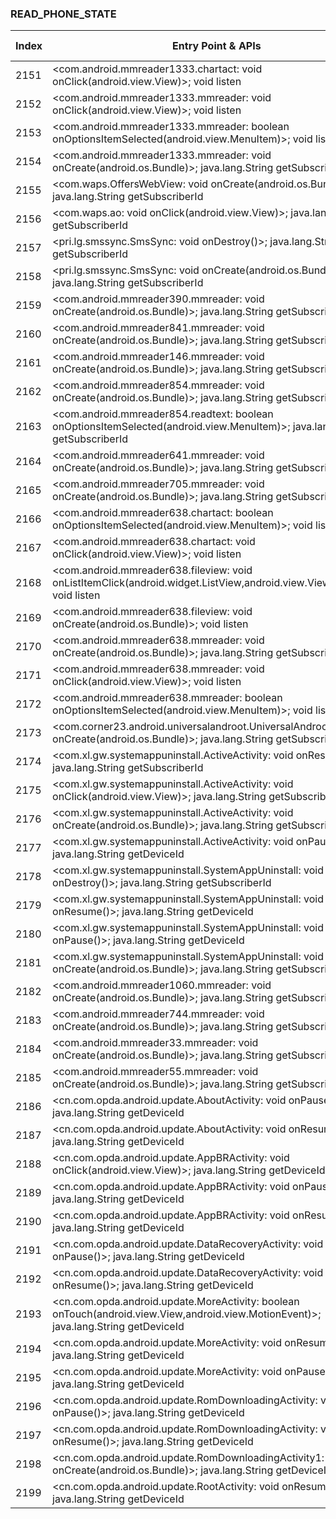 ### READ_PHONE_STATE
| Index | Entry Point & APIs | Screen shot | Resource id | Label |
| ------------- | ------------- | ------------- |-------------|-------------|
| 2151 | <com.android.mmreader1333.chartact: void onClick(android.view.View)>; void listen | ![](D:\COSMOS\output\py\Drebin\VirusShare_Android_20130506\VirusShare_490d61c720e82e34491faa6dff9ed7b7\com.android.mmreader1333.chartact.png) |  | |
| 2152 | <com.android.mmreader1333.mmreader: void onClick(android.view.View)>; void listen | ![](D:\COSMOS\output\py\Drebin\VirusShare_Android_20130506\VirusShare_490d61c720e82e34491faa6dff9ed7b7\com.android.mmreader1333.mmreader.png) |  | |
| 2153 | <com.android.mmreader1333.mmreader: boolean onOptionsItemSelected(android.view.MenuItem)>; void listen | ![](D:\COSMOS\output\py\Drebin\VirusShare_Android_20130506\VirusShare_490d61c720e82e34491faa6dff9ed7b7\com.android.mmreader1333.mmreader.png) |  | |
| 2154 | <com.android.mmreader1333.mmreader: void onCreate(android.os.Bundle)>; java.lang.String getSubscriberId | ![](D:\COSMOS\output\py\Drebin\VirusShare_Android_20130506\VirusShare_490d61c720e82e34491faa6dff9ed7b7\com.android.mmreader1333.mmreader.png) |  | |
| 2155 | <com.waps.OffersWebView: void onCreate(android.os.Bundle)>; java.lang.String getSubscriberId | ![](D:\COSMOS\output\py\Drebin\VirusShare_Android_20130506\VirusShare_f706873a246916ca97650ab19be7ed20\com.waps.OffersWebView.png) |  | |
| 2156 | <com.waps.ao: void onClick(android.view.View)>; java.lang.String getSubscriberId | ![](D:\COSMOS\output\py\Drebin\VirusShare_Android_20130506\VirusShare_4923af63ad8e5bb90cc669561464397b\com.waps.OffersWebView.png) |  | |
| 2157 | <pri.lg.smssync.SmsSync: void onDestroy()>; java.lang.String getSubscriberId | ![](D:\COSMOS\output\py\Drebin\VirusShare_Android_20130506\VirusShare_4923af63ad8e5bb90cc669561464397b\pri.lg.smssync.SmsSync.png) |  | |
| 2158 | <pri.lg.smssync.SmsSync: void onCreate(android.os.Bundle)>; java.lang.String getSubscriberId | ![](D:\COSMOS\output\py\Drebin\VirusShare_Android_20130506\VirusShare_4923af63ad8e5bb90cc669561464397b\pri.lg.smssync.SmsSync.png) |  | |
| 2159 | <com.android.mmreader390.mmreader: void onCreate(android.os.Bundle)>; java.lang.String getSubscriberId | ![](D:\COSMOS\output\py\Drebin\VirusShare_Android_20130506\VirusShare_493f22f2b2f53cb2d47fd48dbdddc8fe\com.android.mmreader390.mmreader.png) |  | |
| 2160 | <com.android.mmreader841.mmreader: void onCreate(android.os.Bundle)>; java.lang.String getSubscriberId | ![](D:\COSMOS\output\py\Drebin\VirusShare_Android_20130506\VirusShare_494d8a6379f936e22d756f07d79fc052\com.android.mmreader841.mmreader.png) |  | |
| 2161 | <com.android.mmreader146.mmreader: void onCreate(android.os.Bundle)>; java.lang.String getSubscriberId | ![](D:\COSMOS\output\py\Drebin\VirusShare_Android_20130506\VirusShare_49525d60023fd6dfe6540d28b47ebaf3\com.android.mmreader146.mmreader.png) |  | |
| 2162 | <com.android.mmreader854.mmreader: void onCreate(android.os.Bundle)>; java.lang.String getSubscriberId | ![](D:\COSMOS\output\py\Drebin\VirusShare_Android_20130506\VirusShare_49a6d6d063389f4ddc7ae0249cd81c9d\com.android.mmreader854.mmreader.png) |  | |
| 2163 | <com.android.mmreader854.readtext: boolean onOptionsItemSelected(android.view.MenuItem)>; java.lang.String getSubscriberId | ![](D:\COSMOS\output\py\Drebin\VirusShare_Android_20130506\VirusShare_49a6d6d063389f4ddc7ae0249cd81c9d\com.android.mmreader854.readtext.png) |  | |
| 2164 | <com.android.mmreader641.mmreader: void onCreate(android.os.Bundle)>; java.lang.String getSubscriberId | ![](D:\COSMOS\output\py\Drebin\VirusShare_Android_20130506\VirusShare_90c8b6bbf12d663dcbd72879e4d43424\com.android.mmreader641.mmreader.png) |  | |
| 2165 | <com.android.mmreader705.mmreader: void onCreate(android.os.Bundle)>; java.lang.String getSubscriberId | ![](D:\COSMOS\output\py\Drebin\VirusShare_Android_20130506\VirusShare_4a64cc61c8f20e75d140bc05057424c9\com.android.mmreader705.mmreader.png) |  | |
| 2166 | <com.android.mmreader638.chartact: boolean onOptionsItemSelected(android.view.MenuItem)>; void listen | ![](D:\COSMOS\output\py\Drebin\VirusShare_Android_20130506\VirusShare_b646689d939237f921d04e6a129c7dd6\com.android.mmreader638.chartact.png) |  | |
| 2167 | <com.android.mmreader638.chartact: void onClick(android.view.View)>; void listen | ![](D:\COSMOS\output\py\Drebin\VirusShare_Android_20130506\VirusShare_b646689d939237f921d04e6a129c7dd6\com.android.mmreader638.chartact.png) |  | |
| 2168 | <com.android.mmreader638.fileview: void onListItemClick(android.widget.ListView,android.view.View,int,long)>; void listen | ![](D:\COSMOS\output\py\Drebin\VirusShare_Android_20130506\VirusShare_4aafa4d20945cb42db16f2b3a5ced18b\com.android.mmreader638.fileview.png) |  | |
| 2169 | <com.android.mmreader638.fileview: void onCreate(android.os.Bundle)>; void listen | ![](D:\COSMOS\output\py\Drebin\VirusShare_Android_20130506\VirusShare_4aafa4d20945cb42db16f2b3a5ced18b\com.android.mmreader638.fileview.png) |  | |
| 2170 | <com.android.mmreader638.mmreader: void onCreate(android.os.Bundle)>; java.lang.String getSubscriberId | ![](D:\COSMOS\output\py\Drebin\VirusShare_Android_20130506\VirusShare_b646689d939237f921d04e6a129c7dd6\com.android.mmreader638.mmreader.png) |  | |
| 2171 | <com.android.mmreader638.mmreader: void onClick(android.view.View)>; void listen | ![](D:\COSMOS\output\py\Drebin\VirusShare_Android_20130506\VirusShare_b646689d939237f921d04e6a129c7dd6\com.android.mmreader638.mmreader.png) |  | |
| 2172 | <com.android.mmreader638.mmreader: boolean onOptionsItemSelected(android.view.MenuItem)>; void listen | ![](D:\COSMOS\output\py\Drebin\VirusShare_Android_20130506\VirusShare_b646689d939237f921d04e6a129c7dd6\com.android.mmreader638.mmreader.png) |  | |
| 2173 | <com.corner23.android.universalandroot.UniversalAndroot: void onCreate(android.os.Bundle)>; java.lang.String getSubscriberId | ![](D:\COSMOS\output\py\Drebin\VirusShare_Android_20130506\VirusShare_da5161345abfde32edb6a49474855f3c\com.corner23.android.universalandroot.UniversalAndroot.png) |  | |
| 2174 | <com.xl.gw.systemappuninstall.ActiveActivity: void onResume()>; java.lang.String getSubscriberId | ![](D:\COSMOS\output\py\Drebin\VirusShare_Android_20130506\VirusShare_b4f43e557f25e090b82cf76594f5c942\com.xl.gw.systemappuninstall.ActiveActivity.png) |  | |
| 2175 | <com.xl.gw.systemappuninstall.ActiveActivity: void onClick(android.view.View)>; java.lang.String getSubscriberId | ![](D:\COSMOS\output\py\Drebin\VirusShare_Android_20130506\VirusShare_b4f43e557f25e090b82cf76594f5c942\com.xl.gw.systemappuninstall.ActiveActivity.png) |  | |
| 2176 | <com.xl.gw.systemappuninstall.ActiveActivity: void onCreate(android.os.Bundle)>; java.lang.String getSubscriberId | ![](D:\COSMOS\output\py\Drebin\VirusShare_Android_20130506\VirusShare_4ae15810a06b0c8b027e14eae4b04eba\com.xl.gw.systemappuninstall.ActiveActivity.png) |  | |
| 2177 | <com.xl.gw.systemappuninstall.ActiveActivity: void onPause()>; java.lang.String getDeviceId | ![](D:\COSMOS\output\py\Drebin\VirusShare_Android_20130506\VirusShare_b4f43e557f25e090b82cf76594f5c942\com.xl.gw.systemappuninstall.ActiveActivity.png) |  | |
| 2178 | <com.xl.gw.systemappuninstall.SystemAppUninstall: void onDestroy()>; java.lang.String getSubscriberId | ![](D:\COSMOS\output\py\Drebin\VirusShare_Android_20130506\VirusShare_b4f43e557f25e090b82cf76594f5c942\com.xl.gw.systemappuninstall.SystemAppUninstall.png) |  | |
| 2179 | <com.xl.gw.systemappuninstall.SystemAppUninstall: void onResume()>; java.lang.String getDeviceId | ![](D:\COSMOS\output\py\Drebin\VirusShare_Android_20130506\VirusShare_b4f43e557f25e090b82cf76594f5c942\com.xl.gw.systemappuninstall.SystemAppUninstall.png) |  | |
| 2180 | <com.xl.gw.systemappuninstall.SystemAppUninstall: void onPause()>; java.lang.String getDeviceId | ![](D:\COSMOS\output\py\Drebin\VirusShare_Android_20130506\VirusShare_b4f43e557f25e090b82cf76594f5c942\com.xl.gw.systemappuninstall.SystemAppUninstall.png) |  | |
| 2181 | <com.xl.gw.systemappuninstall.SystemAppUninstall: void onCreate(android.os.Bundle)>; java.lang.String getSubscriberId | ![](D:\COSMOS\output\py\Drebin\VirusShare_Android_20130506\VirusShare_b4f43e557f25e090b82cf76594f5c942\com.xl.gw.systemappuninstall.SystemAppUninstall.png) |  | |
| 2182 | <com.android.mmreader1060.mmreader: void onCreate(android.os.Bundle)>; java.lang.String getSubscriberId | ![](D:\COSMOS\output\py\Drebin\VirusShare_Android_20130506\VirusShare_4af159b6dee08148af50b319c9e50c6c\com.android.mmreader1060.mmreader.png) |  | |
| 2183 | <com.android.mmreader744.mmreader: void onCreate(android.os.Bundle)>; java.lang.String getSubscriberId | ![](D:\COSMOS\output\py\Drebin\VirusShare_Android_20130506\VirusShare_4af8ccf6953830221ed757f9fb594aa6\com.android.mmreader744.mmreader.png) |  | |
| 2184 | <com.android.mmreader33.mmreader: void onCreate(android.os.Bundle)>; java.lang.String getSubscriberId | ![](D:\COSMOS\output\py\Drebin\VirusShare_Android_20130506\VirusShare_d4755f61a2b1ccd3ba899de83023be0d\com.android.mmreader33.mmreader.png) |  | |
| 2185 | <com.android.mmreader55.mmreader: void onCreate(android.os.Bundle)>; java.lang.String getSubscriberId | ![](D:\COSMOS\output\py\Drebin\VirusShare_Android_20130506\VirusShare_4b9585ee828a7250b0cb0c5ea886e38d\com.android.mmreader55.mmreader.png) |  | |
| 2186 | <cn.com.opda.android.update.AboutActivity: void onPause()>; java.lang.String getDeviceId | ![](D:\COSMOS\output\py\Drebin\VirusShare_Android_20130506\VirusShare_cad08837bfc50eb56a256c11e0680767\cn.com.opda.android.update.AboutActivity.png) |  | |
| 2187 | <cn.com.opda.android.update.AboutActivity: void onResume()>; java.lang.String getDeviceId | ![](D:\COSMOS\output\py\Drebin\VirusShare_Android_20130506\VirusShare_cad08837bfc50eb56a256c11e0680767\cn.com.opda.android.update.AboutActivity.png) |  | |
| 2188 | <cn.com.opda.android.update.AppBRActivity: void onClick(android.view.View)>; java.lang.String getDeviceId | ![](D:\COSMOS\output\py\Drebin\VirusShare_Android_20130506\VirusShare_cad08837bfc50eb56a256c11e0680767\cn.com.opda.android.update.AppBRActivity.png) |  | |
| 2189 | <cn.com.opda.android.update.AppBRActivity: void onPause()>; java.lang.String getDeviceId | ![](D:\COSMOS\output\py\Drebin\VirusShare_Android_20130506\VirusShare_cad08837bfc50eb56a256c11e0680767\cn.com.opda.android.update.AppBRActivity.png) |  | |
| 2190 | <cn.com.opda.android.update.AppBRActivity: void onResume()>; java.lang.String getDeviceId | ![](D:\COSMOS\output\py\Drebin\VirusShare_Android_20130506\VirusShare_cad08837bfc50eb56a256c11e0680767\cn.com.opda.android.update.AppBRActivity.png) |  | |
| 2191 | <cn.com.opda.android.update.DataRecoveryActivity: void onPause()>; java.lang.String getDeviceId | ![](D:\COSMOS\output\py\Drebin\VirusShare_Android_20130506\VirusShare_cad08837bfc50eb56a256c11e0680767\cn.com.opda.android.update.DataRecoveryActivity.png) |  | |
| 2192 | <cn.com.opda.android.update.DataRecoveryActivity: void onResume()>; java.lang.String getDeviceId | ![](D:\COSMOS\output\py\Drebin\VirusShare_Android_20130506\VirusShare_cad08837bfc50eb56a256c11e0680767\cn.com.opda.android.update.DataRecoveryActivity.png) |  | |
| 2193 | <cn.com.opda.android.update.MoreActivity: boolean onTouch(android.view.View,android.view.MotionEvent)>; java.lang.String getDeviceId | ![](D:\COSMOS\output\py\Drebin\VirusShare_Android_20130506\VirusShare_8b273ffff005f4279c8ef6da8c39b290\cn.com.opda.android.update.MoreActivity.png) |  | |
| 2194 | <cn.com.opda.android.update.MoreActivity: void onResume()>; java.lang.String getDeviceId | ![](D:\COSMOS\output\py\Drebin\VirusShare_Android_20130506\VirusShare_8b273ffff005f4279c8ef6da8c39b290\cn.com.opda.android.update.MoreActivity.png) |  | |
| 2195 | <cn.com.opda.android.update.MoreActivity: void onPause()>; java.lang.String getDeviceId | ![](D:\COSMOS\output\py\Drebin\VirusShare_Android_20130506\VirusShare_8b273ffff005f4279c8ef6da8c39b290\cn.com.opda.android.update.MoreActivity.png) |  | |
| 2196 | <cn.com.opda.android.update.RomDownloadingActivity: void onPause()>; java.lang.String getDeviceId | ![](D:\COSMOS\output\py\Drebin\VirusShare_Android_20130506\VirusShare_cad08837bfc50eb56a256c11e0680767\cn.com.opda.android.update.RomDownloadingActivity.png) |  | |
| 2197 | <cn.com.opda.android.update.RomDownloadingActivity: void onResume()>; java.lang.String getDeviceId | ![](D:\COSMOS\output\py\Drebin\VirusShare_Android_20130506\VirusShare_cad08837bfc50eb56a256c11e0680767\cn.com.opda.android.update.RomDownloadingActivity.png) |  | |
| 2198 | <cn.com.opda.android.update.RomDownloadingActivity1: void onCreate(android.os.Bundle)>; java.lang.String getDeviceId | ![](D:\COSMOS\output\py\Drebin\VirusShare_Android_20130506\VirusShare_4ba887cc4ac08496dff94b6c6a6f2d30\cn.com.opda.android.update.RomDownloadingActivity1.png) |  | |
| 2199 | <cn.com.opda.android.update.RootActivity: void onResume()>; java.lang.String getDeviceId | ![](D:\COSMOS\output\py\Drebin\VirusShare_Android_20130506\VirusShare_cad08837bfc50eb56a256c11e0680767\cn.com.opda.android.update.RootActivity.png) |  | |
